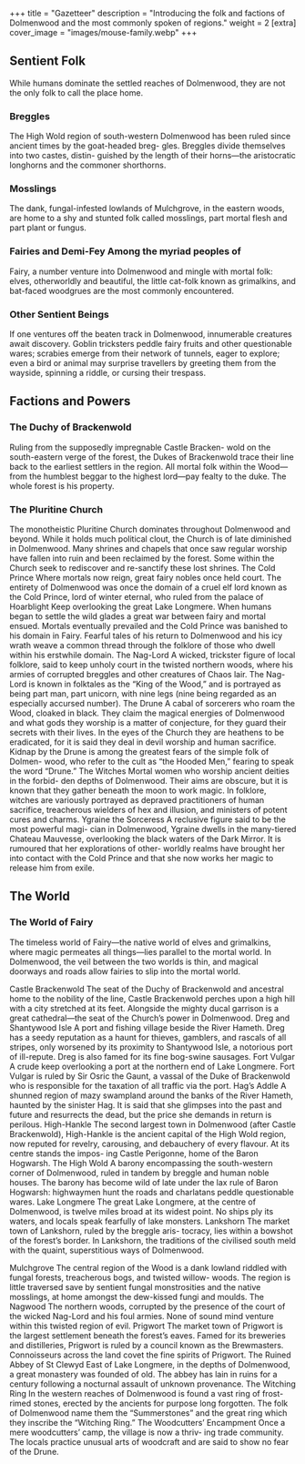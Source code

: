+++
title = "Gazetteer"
description = "Introducing the folk and factions of Dolmenwood and the most commonly spoken of regions."
weight = 2
[extra] 
cover_image = "images/mouse-family.webp"
+++

## Sentient Folk

While humans dominate the settled reaches of Dolmenwood, they
are not the only folk to call the place home. 

### Breggles 

The High Wold region of
south-western Dolmenwood has been ruled since ancient times by the goat-headed
breg- gles. Breggles divide themselves into two castes, distin- guished by the
length of their horns—the aristocratic longhorns and the commoner shorthorns.

### Mosslings 

The dank, fungal-infested lowlands of Mulchgrove, in the eastern
woods, are home to a shy and stunted folk called mosslings, part mortal flesh
and part plant or fungus. 

### Fairies and Demi-Fey Among the myriad peoples of
Fairy, a number venture into Dolmenwood and mingle with mortal folk: elves,
otherworldly and beautiful, the little cat-folk known as grimalkins, and
bat-faced woodgrues are the most commonly encountered. 

### Other Sentient Beings 

If
one ventures off the beaten track in Dolmenwood, innumerable creatures await
discovery. Goblin tricksters peddle fairy fruits and other questionable wares;
scrabies emerge from their network of tunnels, eager to explore; even a bird or
animal may surprise travellers by greeting them from the wayside, spinning a
riddle, or cursing their trespass. 

## Factions and Powers 

### The Duchy of Brackenwold

Ruling from the supposedly impregnable Castle Bracken- wold on the south-eastern
verge of the forest, the Dukes of Brackenwold trace their line back to the
earliest settlers in the region. All mortal folk within the Wood—from the
humblest beggar to the highest lord—pay fealty to the duke. The whole forest is
his property. 

### The Pluritine Church 

The monotheistic Pluritine Church dominates
throughout Dolmenwood and beyond. While it holds much political clout, the
Church is of late diminished in Dolmenwood. Many shrines and chapels that once
saw regular worship have fallen into ruin and been reclaimed by the forest. Some
within the Church seek to rediscover and re-sanctify these lost shrines. The
Cold Prince Where mortals now reign, great fairy nobles once held court. The
entirety of Dolmenwood was once the domain of a cruel elf lord known as the Cold
Prince, lord of winter eternal, who ruled from the palace of Hoarblight Keep
overlooking the great Lake Longmere. When humans began to settle the wild glades
a great war between fairy and mortal ensued. Mortals eventually prevailed and
the Cold Prince was banished to his domain in Fairy. Fearful tales of his return
to Dolmenwood and his icy wrath weave a common thread through the folklore of
those who dwell within his erstwhile domain. The Nag-Lord A wicked, trickster
figure of local folklore, said to keep unholy court in the twisted northern
woods, where his armies of corrupted breggles and other creatures of Chaos lair.
The Nag-Lord is known in folktales as the “King of the Wood,” and is portrayed
as being part man, part unicorn, with nine legs (nine being regarded as an
especially accursed number). The Drune A cabal of sorcerers who roam the Wood,
cloaked in black. They claim the magical energies of Dolmenwood and what gods
they worship is a matter of conjecture, for they guard their secrets with their
lives. In the eyes of the Church they are heathens to be eradicated, for it is
said they deal in devil worship and human sacrifice. Kidnap by the Drune is
among the greatest fears of the simple folk of Dolmen- wood, who refer to the
cult as “the Hooded Men,” fearing to speak the word “Drune.” The Witches Mortal
women who worship ancient deities in the forbid- den depths of Dolmenwood. Their
aims are obscure, but it is known that they gather beneath the moon to work
magic. In folklore, witches are variously portrayed as depraved practitioners of
human sacrifice, treacherous wielders of hex and illusion, and ministers of
potent cures and charms. Ygraine the Sorceress A reclusive figure said to be the
most powerful magi- cian in Dolmenwood, Ygraine dwells in the many-tiered
Chateau Mauvesse, overlooking the black waters of the Dark Mirror. It is
rumoured that her explorations of other- worldly realms have brought her into
contact with the Cold Prince and that she now works her magic to release him
from exile.


## The World

### The World of Fairy
The timeless world of Fairy—the native world of elves
and grimalkins, where magic permeates all things—lies
parallel to the mortal world. In Dolmenwood, the veil
between the two worlds is thin, and magical doorways
and roads allow fairies to slip into the mortal world.

Castle Brackenwold The seat of the Duchy of Brackenwold and ancestral home to
the nobility of the line, Castle Brackenwold perches upon a high hill with a
city stretched at its feet. Alongside the mighty ducal garrison is a great
cathedral—the seat of the Church’s power in Dolmenwood. Dreg and Shantywood Isle
A port and fishing village beside the River Hameth. Dreg has a seedy reputation
as a haunt for thieves, gamblers, and rascals of all stripes, only worsened by
its proximity to Shantywood Isle, a notorious port of ill-repute. Dreg is also
famed for its fine bog-swine sausages. Fort Vulgar A crude keep overlooking a
port at the northern end of Lake Longmere. Fort Vulgar is ruled by Sir Osric the
Gaunt, a vassal of the Duke of Brackenwold who is responsible for the taxation
of all traffic via the port. Hag’s Addle A shunned region of mazy swampland
around the banks of the River Hameth, haunted by the sinister Hag. It is said
that she glimpses into the past and future and resurrects the dead, but the
price she demands in return is perilous. High-Hankle The second largest town in
Dolmenwood (after Castle Brackenwold), High-Hankle is the ancient capital of the
High Wold region, now reputed for revelry, carousing, and debauchery of every
flavour. At its centre stands the impos- ing Castle Perigonne, home of the Baron
Hogwarsh. The High Wold A barony encompassing the south-western corner of
Dolmenwood, ruled in tandem by breggle and human noble houses. The barony has
become wild of late under the lax rule of Baron Hogwarsh: highwaymen hunt the
roads and charlatans peddle questionable wares. Lake Longmere The great Lake
Longmere, at the centre of Dolmenwood, is twelve miles broad at its widest
point. No ships ply its waters, and locals speak fearfully of lake monsters.
Lankshorn The market town of Lankshorn, ruled by the breggle aris- tocracy, lies
within a bowshot of the forest’s border. In Lankshorn, the traditions of the
civilised south meld with the quaint, superstitious ways of Dolmenwood.

Mulchgrove The central region of the Wood is a dank lowland riddled with fungal
forests, treacherous bogs, and twisted willow- woods. The region is little
traversed save by sentient fungal monstrosities and the native mosslings, at
home amongst the dew-kissed fungi and moulds. The Nagwood The northern woods,
corrupted by the presence of the court of the wicked Nag-Lord and his foul
armies. None of sound mind venture within this twisted region of evil. Prigwort
The market town of Prigwort is the largest settlement beneath the forest’s
eaves. Famed for its breweries and distilleries, Prigwort is ruled by a council
known as the Brewmasters. Connoisseurs across the land covet the fine spirits of
Prigwort. The Ruined Abbey of St Clewyd East of Lake Longmere, in the depths of
Dolmenwood, a great monastery was founded of old. The abbey has lain in ruins
for a century following a nocturnal assault of unknown provenance. The Witching
Ring In the western reaches of Dolmenwood is found a vast ring of frost-rimed
stones, erected by the ancients for purpose long forgotten. The folk of
Dolmenwood name them the “Summerstones” and the great ring which they inscribe
the “Witching Ring.” The Woodcutters’ Encampment Once a mere woodcutters’ camp,
the village is now a thriv- ing trade community. The locals practice unusual
arts of woodcraft and are said to show no fear of the Drune.
